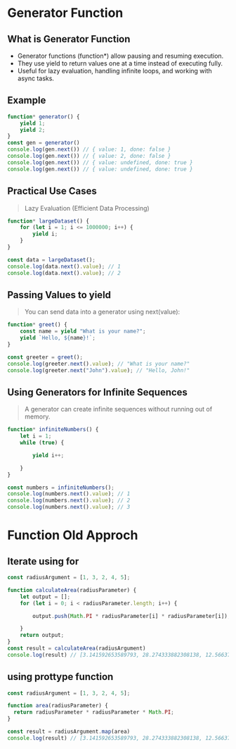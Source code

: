 # Generator Function

## What is Generator Function

* Generator functions (function*) allow pausing and resuming execution.
* They use yield to return values one at a time instead of executing fully.
* Useful for lazy evaluation, handling infinite loops, and working with async tasks.

## Example 

```js
function* generator() {
    yield 1;
    yield 2;
}
const gen = generator()
console.log(gen.next()) // { value: 1, done: false }
console.log(gen.next()) // { value: 2, done: false }  
console.log(gen.next()) // { value: undefined, done: true }
console.log(gen.next()) // { value: undefined, done: true }
```

## Practical Use Cases

> Lazy Evaluation (Efficient Data Processing)

```js
function* largeDataset() {
    for (let i = 1; i <= 1000000; i++) {
        yield i;
    }
}

const data = largeDataset();
console.log(data.next().value); // 1
console.log(data.next().value); // 2
```

## Passing Values to yield

> You can send data into a generator using next(value):

```js
function* greet() {
    const name = yield "What is your name?";
    yield `Hello, ${name}!`;
}

const greeter = greet();
console.log(greeter.next().value); // "What is your name?"
console.log(greeter.next("John").value); // "Hello, John!"
```

## Using Generators for Infinite Sequences

> A generator can create infinite sequences without running out of memory.

```js
function* infiniteNumbers() {
    let i = 1;
    while (true) {

        yield i++;

    }
}

const numbers = infiniteNumbers();
console.log(numbers.next().value); // 1
console.log(numbers.next().value); // 2
console.log(numbers.next().value); // 3
```

# Function Old Approch

## Iterate using for

```js
const radiusArgument = [1, 3, 2, 4, 5];

function calculateArea(radiusParameter) {
    let output = [];
    for (let i = 0; i < radiusParameter.length; i++) {

        output.push(Math.PI * radiusParameter[i] * radiusParameter[i]);

    }
    return output;
}
const result = calculateArea(radiusArgument)
console.log(result) // [3.141592653589793, 28.274333882308138, 12.566370614359172, 50.26548245743669, 78.53981633974483]
```

## using prottype function

```js
const radiusArgument = [1, 3, 2, 4, 5];

function area(radiusParameter) {
  return radiusParameter * radiusParameter * Math.PI;
}

const result = radiusArgument.map(area)
console.log(result) // [3.141592653589793, 28.274333882308138, 12.566370614359172, 50.26548245743669, 78.53981633974483]
```